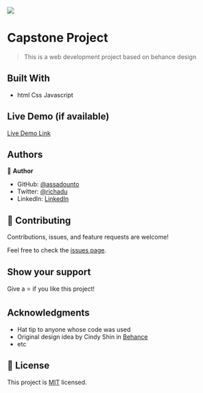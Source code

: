![](https://img.shields.io/badge/Microverse-blueviolet)

# Capstone Project

> This is a web development project based on behance design


## Built With

- html Css Javascript

## Live Demo (if available)

[Live Demo Link](https://assadounto.github.io/Final-Capstone1/)




## Authors

👤 **Author**

- GitHub: [@assadounto](https://github.com/assadounto)
- Twitter: [@richadu](https://twitter.com/richadu)
- LinkedIn: [LinkedIn](https://linkedin.com/in/linkedinhandle)

## 🤝 Contributing

Contributions, issues, and feature requests are welcome!

Feel free to check the [issues page](../../issues/).

## Show your support

Give a ⭐️ if you like this project!

## Acknowledgments

- Hat tip to anyone whose code was used
- Original design idea by Cindy Shin in <a href="https://www.behance.net/adagio07">Behance</a>
- etc

## 📝 License

This project is [MIT](./MIT.md) licensed.
